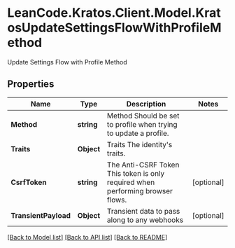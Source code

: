 # LeanCode.Kratos.Client.Model.KratosUpdateSettingsFlowWithProfileMethod
Update Settings Flow with Profile Method

## Properties

Name | Type | Description | Notes
------------ | ------------- | ------------- | -------------
**Method** | **string** | Method  Should be set to profile when trying to update a profile. | 
**Traits** | **Object** | Traits  The identity&#39;s traits. | 
**CsrfToken** | **string** | The Anti-CSRF Token  This token is only required when performing browser flows. | [optional] 
**TransientPayload** | **Object** | Transient data to pass along to any webhooks | [optional] 

[[Back to Model list]](../../README.md#documentation-for-models) [[Back to API list]](../../README.md#documentation-for-api-endpoints) [[Back to README]](../../README.md)

